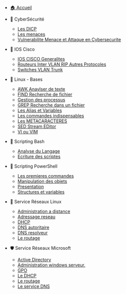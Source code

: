 - [🏠 Accueil](/README.md)

- 🔐 CyberSécurité
  - [Les DICP](/CyberSecurite/Les-DICP.md)
  - [Les menaces](/CyberSecurite/Les-menaces.md)
  - [Vulnerabilite Menace et Attaque en Cybersecurite](/CyberSecurite/Vulnerabilite-Menace-et-Attaque-en-Cybersecurite.md)

- 📡 IOS Cisco
  - [IOS CISCO Generalites](/IOS_CISCO/IOS-CISCO-Generalites.md)
  - [Routeurs Inter VLAN RIP Autres Protocoles](/IOS_CISCO/Routeurs-Inter-VLAN-RIP-Autres-Protocoles.md)
  - [Switches VLAN Trunk](/IOS_CISCO/Switches-VLAN-Trunk.md)

- 🐧 Linux - Bases
  - [AWK Anaylser de texte](/Linux_Bases/AWK-Anaylser-de-texte.md)
  - [FIND Recherche de fichier](/Linux_Bases/FIND-Recherche-de-fichier.md)
  - [Gestion des processus](/Linux_Bases/Gestion-des-processus.md)
  - [GREP Recherche dans un fichier](/Linux_Bases/GREP-Recherche-dans-un-fichier.md)
  - [Les Alias et Variables](/Linux_Bases/Les-Alias-et-Variables.md)
  - [Les commandes indispensables](/Linux_Bases/Les-commandes-indispensables.md)
  - [Les METACARACTERES](/Linux_Bases/Les-METACARACTERES.md)
  - [SED Stream EDitor](/Linux_Bases/SED-Stream-EDitor.md)
  - [VI ou VIM](/Linux_Bases/VI-ou-VIM.md)

- 🐚 Scripting Bash
  - [Analyse du Langage](/Scripting_Bash/Analyse-du-Langage.md)
  - [Ecriture des scriptes](/Scripting_Bash/Ecriture-des-scriptes.md)

- 💠 Scripting PowerShell
  - [Les premieres commandes](/Scripting_powershell/Les-premieres-commandes.md)
  - [Manipulation des objets](/Scripting_powershell/Manipulation-des-objets.md)
  - [Presentation](/Scripting_powershell/Presentation.md)
  - [Structures et variables](/Scripting_powershell/Structures-et-variables.md)

- 🔧 Service Réseaux Linux
  - [Administration a distance](/Service_Reseaux_Linux/Administration-a-distance.md)
  - [Adressage reseau](/Service_Reseaux_Linux/Adressage-reseau.md)
  - [DHCP](/Service_Reseaux_Linux/DHCP.md)
  - [DNS autoritaire](/Service_Reseaux_Linux/DNS-autoritaire.md)
  - [DNS resolveur](/Service_Reseaux_Linux/DNS-resolveur.md)
  - [Le routage](/Service_Reseaux_Linux/Le-routage.md)

- 🛡️ Service Réseaux Microsoft
  - [Active Directory](/Service_Reseaux_Microsoft/Active-Directory.md)
  - [Administration windows serveur.](/Service_Reseaux_Microsoft/Administration-windows-serveur..md)
  - [GPO](/Service_Reseaux_Microsoft/GPO.md)
  - [Le DHCP](/Service_Reseaux_Microsoft/Le-DHCP.md)
  - [Le routage](/Service_Reseaux_Microsoft/Le-routage.md)
  - [Le service DNS](/Service_Reseaux_Microsoft/Le-service-DNS.md)
